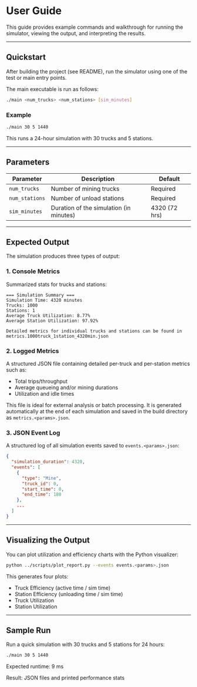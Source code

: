 # User Guide

This guide provides example commands and walkthrough for running the simulator, viewing the output, and interpreting the results.

---

## Quickstart

After building the project (see README), run the simulator using one of the test or main entry points.

The main executable is run as follows:

```bash
./main <num_trucks> <num_stations> [sim_minutes]
```

### Example
```bash
./main 30 5 1440
```

This runs a 24-hour simulation with 30 trucks and 5 stations.

---

## Parameters

| Parameter        | Description                                     | Default       |
|------------------|-------------------------------------------------|---------------|
| `num_trucks`     | Number of mining trucks                         | Required      |
| `num_stations`   | Number of unload stations                       | Required      |
| `sim_minutes`    | Duration of the simulation (in minutes)         | 4320 (72 hrs) |

---

## Expected Output

The simulation produces three types of output:

### 1. Console Metrics
Summarized stats for trucks and stations:

```
=== Simulation Summary ===
Simulation Time: 4320 minutes
Trucks: 1000
Stations: 1
Average Truck Utilization: 8.77%
Average Station Utilization: 97.92%

Detailed metrics for individual trucks and stations can be found in metrics.1000truck_1station_4320min.json
```

### 2. Logged Metrics

A structured JSON file containing detailed per-truck and per-station metrics such as:

- Total trips/throughput
- Average queueing and/or mining durations
- Utilization and idle times

This file is ideal for external analysis or batch processing. It is generated automatically at the end of each simulation and saved in the build directory as `metrics.<params>.json`.


### 3. JSON Event Log
A structured log of all simulation events saved to `events.<params>.json`:

```json
{
  "simulation_duration": 4320,
  "events": [
    {
      "type": "Mine",
      "truck_id": 0,
      "start_time": 0,
      "end_time": 180
    },
    ...
  ]
}
```

---

## Visualizing the Output

You can plot utilization and efficiency charts with the Python visualizer:

```bash
python ../scripts/plot_report.py --events events.<params>.json
```

This generates four plots:
- Truck Efficiency (active time / sim time)
- Station Efficiency (unloading time / sim time)
- Truck Utilization
- Station Utilization

---

## Sample Run

Run a quick simulation with 30 trucks and 5 stations for 24 hours:

```bash
./main 30 5 1440
```

Expected runtime: 9 ms

Result: JSON files and printed performance stats
